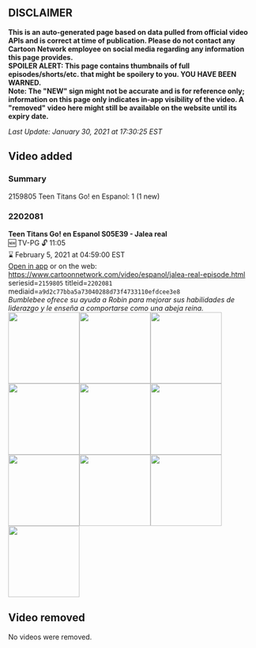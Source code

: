 ## DISCLAIMER
**This is an auto-generated page based on data pulled from official video APIs and is correct at time of publication. Please do not contact any Cartoon Network employee on social media regarding any information this page provides.**  
**SPOILER ALERT: This page contains thumbnails of full episodes/shorts/etc. that might be spoilery to you. YOU HAVE BEEN WARNED.**  
**Note: The "NEW" sign might not be accurate and is for reference only; information on this page only indicates in-app visibility of the video. A "removed" video here might still be available on the website until its expiry date.**  

_Last Update: January 30, 2021 at 17:30:25 EST_
## Video added
### Summary
2159805 Teen Titans Go! en Espanol: 1 (1 new)  
### 2202081
**Teen Titans Go! en Espanol S05E39 - Jalea real**  
🆕 TV-PG 🔓 11:05  
⌛ February 5, 2021 at 04:59:00 EST  
[Open in app](https://tinyurl.com/y5yap7c8) or on the web: https://www.cartoonnetwork.com/video/espanol/jalea-real-episode.html  
seriesid=`2159805` titleid=`2202081` mediaid=`a9d2c77bba5a73040288d73f4733110efdcee3e8`  
_Bumblebee ofrece su ayuda a Robin para mejorar sus habilidades de liderazgo y le enseña a comportarse como una abeja reina._  
<a href="https://s3.amazonaws.com/cartoonorchestrator/2202081_001_1280x720.jpg"><img src="https://s3.amazonaws.com/cartoonorchestrator/2202081_001_640x360.jpg" height="144px" /></a><a href="https://s3.amazonaws.com/cartoonorchestrator/2202081_002_1280x720.jpg"><img src="https://s3.amazonaws.com/cartoonorchestrator/2202081_002_640x360.jpg" height="144px" /></a><a href="https://s3.amazonaws.com/cartoonorchestrator/2202081_003_1280x720.jpg"><img src="https://s3.amazonaws.com/cartoonorchestrator/2202081_003_640x360.jpg" height="144px" /></a><a href="https://s3.amazonaws.com/cartoonorchestrator/2202081_004_1280x720.jpg"><img src="https://s3.amazonaws.com/cartoonorchestrator/2202081_004_640x360.jpg" height="144px" /></a><a href="https://s3.amazonaws.com/cartoonorchestrator/2202081_005_1280x720.jpg"><img src="https://s3.amazonaws.com/cartoonorchestrator/2202081_005_640x360.jpg" height="144px" /></a><a href="https://s3.amazonaws.com/cartoonorchestrator/2202081_006_1280x720.jpg"><img src="https://s3.amazonaws.com/cartoonorchestrator/2202081_006_640x360.jpg" height="144px" /></a><a href="https://s3.amazonaws.com/cartoonorchestrator/2202081_007_1280x720.jpg"><img src="https://s3.amazonaws.com/cartoonorchestrator/2202081_007_640x360.jpg" height="144px" /></a><a href="https://s3.amazonaws.com/cartoonorchestrator/2202081_008_1280x720.jpg"><img src="https://s3.amazonaws.com/cartoonorchestrator/2202081_008_640x360.jpg" height="144px" /></a><a href="https://s3.amazonaws.com/cartoonorchestrator/2202081_009_1280x720.jpg"><img src="https://s3.amazonaws.com/cartoonorchestrator/2202081_009_640x360.jpg" height="144px" /></a><a href="https://s3.amazonaws.com/cartoonorchestrator/2202081_010_1280x720.jpg"><img src="https://s3.amazonaws.com/cartoonorchestrator/2202081_010_640x360.jpg" height="144px" /></a>
## Video removed
No videos were removed.  
